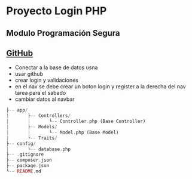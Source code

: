 # Proyecto Login PHP

## Modulo Programación Segura

## [GitHub](https://github.com/MartinPereiraP/proyecto-login-aiep.git)

- Conectar a la base de datos usna
- usar github
- crear login y validaciones
- en el nav se debe crear un boton login y register a la derecha del nav tarea para el sabado
- cambiar datos al navbar
  
```php
├-- app/
|       ├-- Controllers/
|       |       └-- Controller.php (Base Controller)
|       ├-- Models/
|       |       └-- Model.php (Base Model)
|       └-- Traits/
├-- config/
|       └-- database.php
├-- .gitignore
├-- composer.json
├-- package.json
└-- README.md
```

